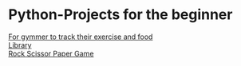 # Python-Projects for the beginner

[For gymmer to track their exercise and food](https://github.com/prashannastha7/Python-projects/tree/main/Tracker%20for%20gymmer)<br>
[Library](https://github.com/prashannastha7/Python_Projects/tree/main/Library%20class)<br>
[Rock Scissor Paper Game](https://github.com/prashannastha7/Python_Projects/tree/main/Rock%20Scissor)
